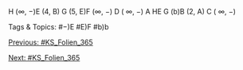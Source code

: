 H (∞, −)E (4, B)
G (5, E)F (∞, −)       D ( ∞, −) A
HE
G
(b)B (2, A) C ( ∞, −)

   Tags & Topics:
   #−)E
   #E)F
   #b)b

[Previous: #KS_Folien_365](KS_Folien_365.md)

[Next: #KS_Folien_365](KS_Folien_365.md)